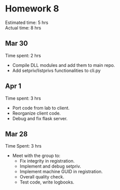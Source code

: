 # Homework 8

Estimated time: 5 hrs  
Actual time: 8 hrs 

## Mar 30

Time spent: 2 hrs
- Compile DLL modules and add them to main repo.
- Add setpriv/listprivs functionalities to cli.py 

## Apr 1
Time spent: 3 hrs
- Port code from lab to client.
- Reorganize client code.
- Debug and fix flask server.

## Mar 28
Time Spent: 3 hrs
- Meet with the group to:
    - Fix integrity in registration.
    - Implement and debug setpriv.
    - Implement machine GUID in registration.
    - Overall quality check.
    - Test code, write logbooks.
